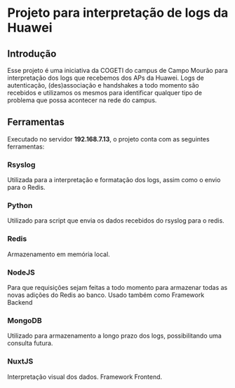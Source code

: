 # Projeto para interpretação de logs da Huawei

## Introdução

Esse projeto é uma iniciativa da COGETI do campus de Campo Mourão para interpretação dos logs que
recebemos dos APs da Huawei.
Logs de autenticação, (des)associação e handshakes a todo momento são recebidos e utilizamos os mesmos
para identificar qualquer tipo de problema que possa acontecer na rede do campus.

## Ferramentas
Executado no servidor **192.168.7.13**, o projeto conta com as seguintes ferramentas:

### Rsyslog
Utilizada para a interpretação e formatação dos logs, assim como o envio para o Redis.

### Python
Utilizado para script que envia os dados recebidos do rsyslog para o redis.

### Redis
Armazenamento em memória local.

### NodeJS
Para que requisições sejam feitas a todo momento para armazenar todas as novas adições do Redis ao banco. Usado também como Framework Backend

### MongoDB
Utilizado para armazenamento a longo prazo dos logs, possibilitando uma consulta futura.

### NuxtJS
Interpretação visual dos dados. Framework Frontend.

